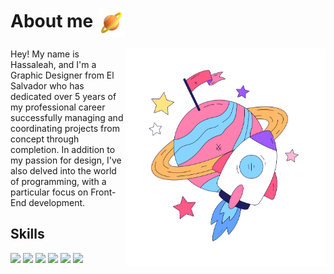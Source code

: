 # About me <img src="Ringed Planet.png" align= "center" width="45"> 
<div>
  <img src="astast.png" alt="Descripción de la imagen" align="right" width="320">
  <p align="left">Hey! My name is Hassaleah, and I'm a Graphic Designer from El Salvador who has dedicated over 5 years of my professional career successfully managing and coordinating projects from concept through 
  completion. In addition to my passion for design, I've also delved into the world of programming, with a particular focus on Front-End development.</p>
</div>


## Skills
 <div align="left">
    <img src="https://img.shields.io/badge/HTML5-202020?logo=html5&logoColor=FFFFFF&style=for-the-badge"/>
    <img src="https://img.shields.io/badge/CSS-202020?logo=css3&logoColor=FFFFFF&style=for-the-badge"/>
    <img src="https://img.shields.io/badge/JavaScript-202020?logo=javascript&logoColor=FFFFFF&style=for-the-badge"/>
    <img src="https://img.shields.io/badge/React-202020?logo=react&logoColor=FFFFFF&style=for-the-badge"/>
    <img src="https://img.shields.io/badge/Python-202020?logo=python&logoColor=FFFFFF&style=for-the-badge"/>
    <img src="https://img.shields.io/badge/Oracle-202020?logo=oracle&logoColor=FFFFFF&style=for-the-badge"/>
    
</div>


